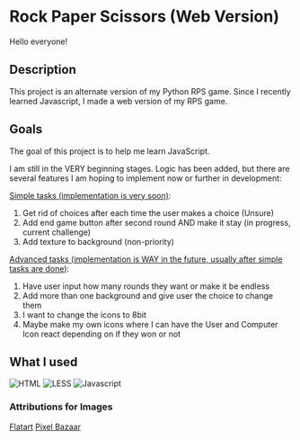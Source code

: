 # Rock Paper Scissors (Web Version)
Hello everyone!

## Description 
This project is an alternate version of my Python RPS game. Since I recently learned Javascript, I made a web version of my RPS game. 

## Goals
The goal of this project is to help me learn JavaScript. 

I am still in the VERY beginning stages. Logic has been added, but there are several features I am hoping to implement now or further in development: 

<ins>Simple tasks (implementation is very soon)</ins>: 
1. Get rid of choices after each time the user makes a choice (Unsure)
2. Add end game button after second round AND make it stay (in progress, current challenge)
3. Add texture to background (non-priority)

<ins>Advanced tasks (implementation is WAY in the future, usually after simple tasks are done)</ins>:
1. Have user input how many rounds they want or make it be endless
2. Add more than one background and give user the choice to change them
3. I want to change the icons to 8bit
4. Maybe make my own icons where I can have the User and Computer Icon react depending on if they won or not 

## What I used
![HTML](https://github.com/SydG04/cis170/assets/113223819/4991ce7a-7b9d-41c6-a4d1-82cd633bb50a)
![LESS](https://github.com/SydG04/RPS-HTML-CSS-JS-/assets/113223819/5ad9eb57-4f87-4aba-aee9-9009eb00780b)
![Javascript](https://github.com/SydG04/cis170/assets/113223819/2c9a36a5-79f5-4f60-9b68-3e549a17c64d)

### Attributions for Images
[Flatart](https://www.iconfinder.com/Flatart)
[Pixel Bazaar](https://www.iconfinder.com/pixelbazaar)
